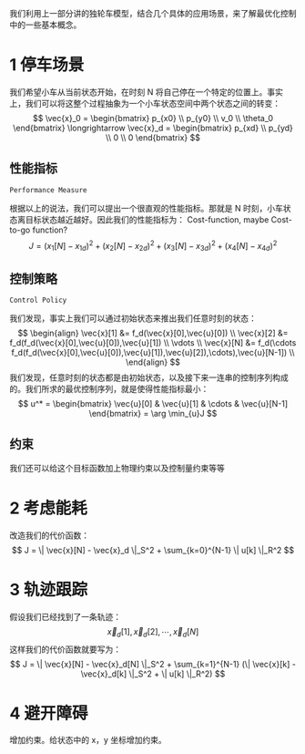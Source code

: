 我们利用上一部分讲的独轮车模型，结合几个具体的应用场景，来了解最优化控制中的一些基本概念。
# 1 停车场景
我们希望小车从当前状态开始，在时刻 N 将自己停在一个特定的位置上。事实上，我们可以将这整个过程抽象为一个小车状态空间中两个状态之间的转变：
$$
\vec{x}_0 = 
\begin{bmatrix}
p_{x0} \\
p_{y0} \\
v_0 \\
\theta_0
\end{bmatrix}
\longrightarrow
\vec{x}_d = 
\begin{bmatrix}
p_{xd} \\
p_{yd} \\
0 \\
0
\end{bmatrix}
$$
## 性能指标
	Performance Measure
根据以上的说法，我们可以提出一个很直观的性能指标。那就是 N 时刻，小车状态离目标状态越近越好。因此我们的性能指标为：
	Cost-function, maybe Cost-to-go function?
$$
J = (x_1[N] - x_{1d})^2 + (x_2[N] - x_{2d})^2 + (x_3[N] - x_{3d})^2 + (x_4[N] - x_{4d})^2
$$
## 控制策略
	Control Policy
我们发现，事实上我们可以通过初始状态来推出我们任意时刻的状态：
$$
\begin{align}
\vec{x}[1] &= f_d(\vec{x}[0],\vec{u}[0]) \\
\vec{x}[2] &= f_d(f_d(\vec{x}[0],\vec{u}[0]),\vec{u}[1]) \\
\vdots \\
\vec{x}[N] &= f_d(\cdots f_d(f_d(\vec{x}[0],\vec{u}[0]),\vec{u}[1]),\vec{u}[2]),\cdots),\vec{u}[N-1]) \\
\end{align}
$$
我们发现，任意时刻的状态都是由初始状态，以及接下来一连串的控制序列构成的。我们所求的最优控制序列，就是使得性能指标最小：
$$
u^* = 
\begin{bmatrix}
\vec{u}[0] & \vec{u}[1] & \cdots & \vec{u}[N-1]
\end{bmatrix}
= \arg \min_{u}J
$$
## 约束
我们还可以给这个目标函数加上物理约束以及控制量约束等等
# 2 考虑能耗
改造我们的代价函数：
$$
J = \| \vec{x}[N] - \vec{x}_d \|_S^2 + \sum_{k=0}^{N-1} \| u[k] \|_R^2
$$
# 3 轨迹跟踪
假设我们已经找到了一条轨迹：
$$
\vec{x}_d[1], \vec{x}_d[2], \cdots, \vec{x}_d[N]
$$
这样我们的代价函数就要写为：
$$
J = \| \vec{x}[N] - \vec{x}_d[N] \|_S^2 + \sum_{k=1}^{N-1} (\| \vec{x}[k] - \vec{x}_d[k] \|_S^2 + \| u[k] \|_R^2)
$$
# 4 避开障碍
增加约束。给状态中的 x，y 坐标增加约束。